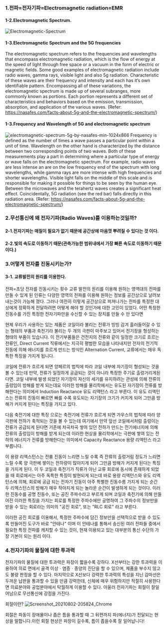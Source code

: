 
### 1.전파=전자기파=Electromagnetic radiation=EMR
#### 1-2.Electromagnetic Spectrum.
![Electromagnetic-Spectrum](https://user-images.githubusercontent.com/54308434/127936454-383adc7f-f039-469e-a1c8-6c730ed55a29.png)

#### 1-3.Electromagnetic Spectrum and the 5G frequencies
The electromagnetic spectrum refers to the frequencies and wavelengths that encompass electromagnetic radiation, which is the flow of energy at the speed of light through free space or a vacuum in the form of electric or magnetic fields. Some good examples of electromagnetic radiation include radio waves, gamma rays, visible light and also 5g radiation. Characteristic of these waves are their frequency and intensity and each has it’s own identifiable pattern. Encompassing all of these variations, the electromagnetic spectrum is made up of several subranges, more commonly known as portions. Each portion represents a different set of characteristics and behaviors based on the emission, transmission, absorption, and application of the various waves.
(Refer: https://nasafes.com/facts-about-5g-and-the-electromagnetic-spectrum/)

#### 1-3.Frequency and Wavelength of 5G and electromagnetic spectrum
![electromagnetic-spectrum-5g-by-nasafes-min-1024x866](https://user-images.githubusercontent.com/54308434/127937094-37bd0f54-f72e-4a3a-ac9c-f4f5900404bf.jpg)
Frequency is defined as the number of times a wave passes a particular point within a unit of time. Wavelength on the other hand is characterized by the distance between two corresponding points of two waves. Both of these measurements play a part in determining where a particular type of energy or wave falls on the electromagnetic spectrum. For example, radio waves are less intense an are on the low frequency end of the spectrum with long wavelengths, while gamma rays are more intense with high frequencies and shorter wavelengths. Visible light falls on the middle of this scale and is responsible for making it possible for things to be seen by the human eye. Between the microwaves and the terahertz waves creates a significant heat effect. Coincidentally, 5G radiation (see the red bar) falls directly in this radiation area.
(Refer: https://nasafes.com/facts-about-5g-and-the-electromagnetic-spectrum/)

### 2.무선통신에 왜 전자기파(Radio Waves)를 이용하는것일까?
#### 2-1.전자기파는 매질이 필요가 없기 때문에 공간상에 마음껏 뿌려질 수 있다는 것 이다. 
#### 2-2.빛의 속도로 이동하기 때문(관측가능한 범위내에서 가장 빠른 속도로 이동하기 때문이다.)

### 3.어떻게 전자를 진동시키는가?
#### 3-1. 교류발전의 원리를 이용한다.
전파=초당 전자를 진동시키는 횟수
교류 발전의 원리를 이용해 원하는 영역대의 전파를 만들 수 있게 된 인류는 다양한 영역의 전파를 이용해 원하는 정보를 공간상으로 날려보내는것이 가능해 졌다. 
그러나 여전히 이렇게 공간상으로 퍼져나가는 전파를 특정한 대상에게 정확하게 전달하려면 어떻게 해야 할 것인가에 대한 고민이 있었다.
어떤 특정한 진동수를 가진 특정한 전자기파만을 수신할 수 있는 장치를 만들 수 만 있다면 

현제 우리가 사용하는 있는 제품은 코일이라 불리는 전류가 빙빙 감겨 흘러들어갈 수 있는 형태의 부품과 축전기라 불리는 두 개의 극판이 마주보고 있어서 전기장을 형성하는 형태의 부품이 있습니다. 
이 전기부품들은 건전지의 전류와 같이 일정한 크기로 흐르는 전류인, Direct Current 직류에서는 지극히 평범한 모습을 나타내지만 전자의 전기적 진동에 의해 에너지를 흐르게 만드는 방식인 Alternation Current, 교류에서는 매우 독특한 특징을 가지게 됩니다. 

코일에 전류가 흐르게 되면 앙페르의 법칙에 따라 코일 내부에 자기장이 형성되는 것을 볼 수 있는데 만약, 전류가 일정하게 공급되는 것이 아니라 특정한 주기로 출렁거리게된다면.
코일 내부에 발생 되었던 자기장이 자신의 세기를 유지하려는 관성에 의해 전류의 출렁임이 방해를 받게 되는데요 이러한 방해를 물리학에서는 유도된 자기장이 전류를 방해한다는 의미에서 Induction Reactance 유도 리액턴스 라고 부른다. 이 유도 리엑턴스는 전류의 진동이 빠르면 빠를 수록 유도되는 자기장의 크기가 커지게 되어 그만큼 방해가 커지게 된다는 특징을 가지고 있다.

다음 축전기에 대한 특징 으로는 축전기에 전류가 흐르게 되면 가우스의 법칙에 따라 양 극판에 전하가 축적되는 것을 볼 수 있는데 여기에서 만약 앞선 코일에서처럼 출렁이는 전류가 공급되게 된다면 기존에 차곡차곡 쌓여 있던 전하가 만드는 전기에너지에 의해 전류의 출렁임이 방해를 받게 되는데 이러한 현상을 물리학에서는 극판에 쌓여 있는 전하의 에너지가 전류를 방해한다는 의미에서 Capacity Reactance 용량 리엑턴스 라고 부릅니다.

이 용량 리엑스턴스는 전륭 진동이 느리면 느릴 수록 즉 잔류의 출렁거림 정도가 느리면 느릴 수록 양 극판에 쌓이는 전하량이 많아지게 되어 그만큼 방해가 커지게 된다는 특징을 가지게 된다.
이 두 코일과 축전기가 직류가 아닌 교류 회로에 동시에 존재하게 되었을 때 회로에서는 아주 독특한 특징이 발현되게 되는데 바로 용량 리엑턴스와 유도 리엑턴스에 의해, 회로에 공급 되는 전자기 진동이 아주 특별한 진동수릉 가지게 되는 순간 두 리엑스턴스의 방해가 매우 작아지게 되는 놀라운 순간이 발생하게 되는 것이다.
이러한 진동수를 공명 진동수, 또는 공진 주파수라고 부르게 되며 코일과 축전기에 의해 만들어진 이러한 특징을 가지는 회로를 특정한 주파수에만 공명하여 그 주파수의 정보만을 받을 수 있는 회로라는 의미의 "공진 회로", 또는 "RLC 회로" 라고 부른다.

이러한 공진 회로를 이용해서, 특정한 주파수에 담긴 정보만을 선택적으로 받을 수 있도록 만들어진 도구가 바로 "안테나" 이며 이 안테나를 통해서 송신된 여러 전파들 중에서 필요한 특정 전파를 캐치할 수 있는 것이, 현재 이용되고 있는 대부분의 통신 수단의 가장 기본이 되는 원리 이다.

### 4.전자기파의 물질에 대한 투과력
전자기파의 물질에 대한 투과력은 파장이 짧을수록 강하다. X선부터는 강한 투과력을 이용하여 의료 면에서 골격 이상ㆍ염증ㆍ종양의 진단을 할 수 있으며, 제품을 부수지 않고도 불량 판정을 할 수 있다. 마지막으로 X선보다 강력한 투과력의 특성을 지닌 감마선은 두꺼운 납판을 통과할 수 있을 만큼 강력한데, 신체에 매우 위험하지만 적절히 사용한다면 의료분야와 공업분야에서 탁월하게 이용할 수 있다. 
아울러 전자기파는 회절이 잘일어남으로 무선통신에 강점을 가진다.

회절이란? 
![Screenshot_20210802-205824_Chrome](https://user-images.githubusercontent.com/54308434/127945726-1078841b-8927-43e6-83bf-b2bf86f7e32f.jpg)

회절은 파동이 장애물이나 좁은 틈을 통과할 때 그 뒤편까지 파(에너지)가 전달되는 현상을 말합니다.이런 회절 현상은 파장이 길수록, 틈이 좁을수록 잘 일어납니다!
